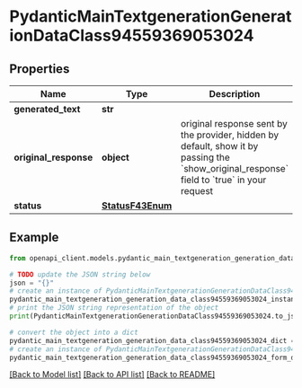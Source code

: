 # PydanticMainTextgenerationGenerationDataClass94559369053024


## Properties

Name | Type | Description | Notes
------------ | ------------- | ------------- | -------------
**generated_text** | **str** |  | 
**original_response** | **object** | original response sent by the provider, hidden by default, show it by passing the &#x60;show_original_response&#x60; field to &#x60;true&#x60; in your request | [optional] 
**status** | [**StatusF43Enum**](StatusF43Enum.md) |  | 

## Example

```python
from openapi_client.models.pydantic_main_textgeneration_generation_data_class94559369053024 import PydanticMainTextgenerationGenerationDataClass94559369053024

# TODO update the JSON string below
json = "{}"
# create an instance of PydanticMainTextgenerationGenerationDataClass94559369053024 from a JSON string
pydantic_main_textgeneration_generation_data_class94559369053024_instance = PydanticMainTextgenerationGenerationDataClass94559369053024.from_json(json)
# print the JSON string representation of the object
print(PydanticMainTextgenerationGenerationDataClass94559369053024.to_json())

# convert the object into a dict
pydantic_main_textgeneration_generation_data_class94559369053024_dict = pydantic_main_textgeneration_generation_data_class94559369053024_instance.to_dict()
# create an instance of PydanticMainTextgenerationGenerationDataClass94559369053024 from a dict
pydantic_main_textgeneration_generation_data_class94559369053024_form_dict = pydantic_main_textgeneration_generation_data_class94559369053024.from_dict(pydantic_main_textgeneration_generation_data_class94559369053024_dict)
```
[[Back to Model list]](../README.md#documentation-for-models) [[Back to API list]](../README.md#documentation-for-api-endpoints) [[Back to README]](../README.md)


